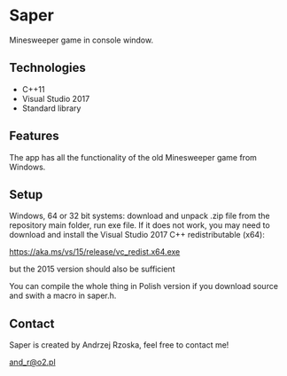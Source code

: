 # Saper
Minesweeper game in console window.

## Technologies
* C++11
* Visual Studio 2017
* Standard library

## Features
The app has all the functionality of the old Minesweeper game from Windows.

## Setup
Windows, 64 or 32 bit systems: download and unpack .zip file from the repository main folder, run exe file. If it does not work, you may need to download and install the Visual Studio 2017 C++ redistributable (x64):

https://aka.ms/vs/15/release/vc_redist.x64.exe

but the 2015 version should also be sufficient

You can compile the whole thing in Polish version if you download source and swith a macro in saper.h.

## Contact
Saper is created by Andrzej Rzoska, feel free to contact me!

and_r@o2.pl

